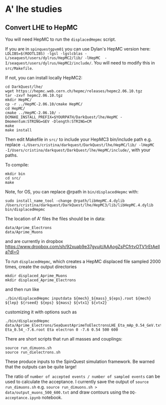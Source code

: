 # A' lhe studies

## Convert LHE to HepMC

You will need HepMC to run the `displacedHepmc` script.

If you are in `spinquestgpvm01` you can use Dylan's HepMC version here: `LDLIBS=$(ROOTLIBS) -lgsl -lgslcblas -L/seaquest/users/dylrus/HepMC2/lib/ -lHepMC  -I/seaquest/users/dylrus/HepMC2/include/`. You will need to modify this in `src/Makefile`.

If not, you can install locally HepMC2:
```
cd DarkQuest/lhe/
wget https://hepmc.web.cern.ch/hepmc/releases/hepmc2.06.10.tgz
tar -zxvf hepmc2.06.10.tgz
mkdir HepMC/
cp -r ../HepMC-2.06.10/cmake HepMC/
cd HepMC/
cmake ../HepMC-2.06.10/ -DCMAKE_INSTALL_PREFIX=$YOURPATH/DarkQuest/lhe/HepMC -Dmomentum:STRING=GEV -Dlength:STRING=CM
make
make install
```

Then edit Makefile in `src/` to include your HepMC3 bin/include path e.g. replace `-L/Users/cristina/darkquest/DarkQuest/lhe/HepMC/lib/ -lHepMC  -I/Users/cristina/darkquest/DarkQuest/lhe/HepMC/include/`, with your paths.

To compile:
```
mkdir bin
cd src/
make
```

Note, for OS, you can replace @rpath in `bin/displacedHepmc` with:
```
sudo install_name_tool -change @rpath/libHepMC.4.dylib  /Users/cristina/darkquest/DarkQuest/lhe/HepMC3/lib/libHepMC.4.dylib bin/displacedHepmc
```

The location of A' files lhe files should be in data:
```
data/Aprime_Electrons
data/Aprime_Muons
```
and are currently in dropbox
https://www.dropbox.com/sh/92xuab9e37gyujt/AAAogZsPCfrtvOTV1rEtAella?dl=0

To run `displacedHepmc`, which creates a HepMC displaced file sampled 2000 times, create the output directories
```
mkdir displaced_Aprime_Muons
mkdir displaced_Aprime_Electrons
```
and then run like
```
./bin/displacedHepmc inputdata ${mech}_${mass}_${eps}.root ${mech} ${lep} ${rseed} ${eps} ${mass} ${vtx1} ${vtx2}
```
customizing it with options such as
```
./bin/displacedHepmc data/Aprime_Electrons/SeaQuestAprimeToElectronsLHE_Eta_mAp_0.54_GeV.txt Eta_0.54_-7.6.root Eta electron 0 -7.6 0.54 500 600
```

There are short scripts that run all masses and couplings:
```
source run_dimuons.sh
source run_dielectrons.sh
```
These produce inputs to the SpinQuest simulation framework. Be warned that the outputs can be quite large!

The ratio of `number of accepted events / number of sampled events` can be used to calculate the acceptance. 
I currently save the output of `source run_dimuons.sh` e.g. `source run_dimuons.sh > data/output_muons_500_600.txt` and draw contours using the `DQ-acceptance.ipynb` notebook.
